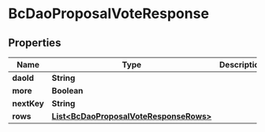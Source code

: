 
# BcDaoProposalVoteResponse

## Properties
Name | Type | Description | Notes
------------ | ------------- | ------------- | -------------
**daoId** | **String** |  |  [optional]
**more** | **Boolean** |  |  [optional]
**nextKey** | **String** |  |  [optional]
**rows** | [**List&lt;BcDaoProposalVoteResponseRows&gt;**](BcDaoProposalVoteResponseRows.md) |  |  [optional]



